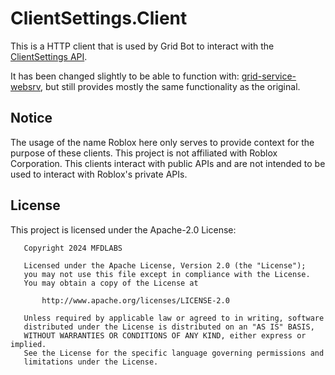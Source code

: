 # ClientSettings.Client

This is a HTTP client that is used by Grid Bot to interact with the [ClientSettings API](https://clientsettings.roblox.com/docs).

It has been changed slightly to be able to function with: [grid-service-websrv](https://github.com/mfdlabs/grid-service-websrv), but still provides mostly the same functionality as the original.

## Notice

The usage of the name Roblox here only serves to provide context for the purpose of these clients. This project is not affiliated with Roblox Corporation.
This clients interact with public APIs and are not intended to be used to interact with Roblox's private APIs.

## License

This project is licensed under the Apache-2.0 License:

```
   Copyright 2024 MFDLABS

   Licensed under the Apache License, Version 2.0 (the "License");
   you may not use this file except in compliance with the License.
   You may obtain a copy of the License at

       http://www.apache.org/licenses/LICENSE-2.0

   Unless required by applicable law or agreed to in writing, software
   distributed under the License is distributed on an "AS IS" BASIS,
   WITHOUT WARRANTIES OR CONDITIONS OF ANY KIND, either express or implied.
   See the License for the specific language governing permissions and
   limitations under the License.

```
